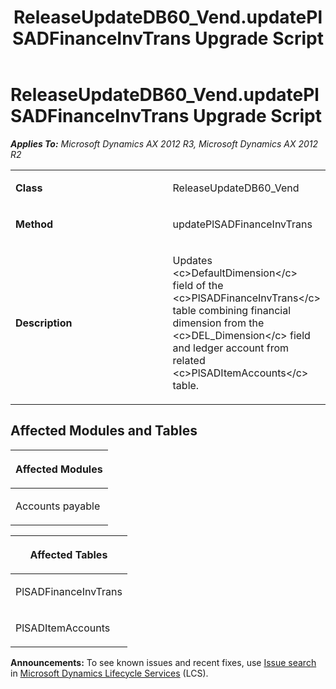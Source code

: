 ﻿---
title: ReleaseUpdateDB60_Vend.updatePlSADFinanceInvTrans Upgrade Script
TOCTitle: ReleaseUpdateDB60_Vend.updatePlSADFinanceInvTrans Upgrade Script
ms:assetid: dc3b4615-a77c-f4ef-6437-60737de2a27f
ms:mtpsurl: https://msdn.microsoft.com/en-us/library/JJ737188(v=AX.60)
ms:contentKeyID: 49711631
ms.date: 05/18/2015
mtps_version: v=AX.60
---

# ReleaseUpdateDB60\_Vend.updatePlSADFinanceInvTrans Upgrade Script 


_**Applies To:** Microsoft Dynamics AX 2012 R3, Microsoft Dynamics AX 2012 R2_

<table>
<colgroup>
<col style="width: 50%" />
<col style="width: 50%" />
</colgroup>
<tbody>
<tr class="odd">
<td><p><strong>Class</strong></p></td>
<td><p>ReleaseUpdateDB60_Vend</p></td>
</tr>
<tr class="even">
<td><p><strong>Method</strong></p></td>
<td><p>updatePlSADFinanceInvTrans</p></td>
</tr>
<tr class="odd">
<td><p><strong>Description</strong></p></td>
<td><p>Updates &lt;c&gt;DefaultDimension&lt;/c&gt; field of the &lt;c&gt;PlSADFinanceInvTrans&lt;/c&gt; table combining financial dimension from the &lt;c&gt;DEL_Dimension&lt;/c&gt; field and ledger account from related &lt;c&gt;PlSADItemAccounts&lt;/c&gt; table.</p></td>
</tr>
</tbody>
</table>


## Affected Modules and Tables

<table>
<colgroup>
<col style="width: 100%" />
</colgroup>
<thead>
<tr class="header">
<th><p>Affected Modules</p></th>
</tr>
</thead>
<tbody>
<tr class="odd">
<td><p>Accounts payable</p></td>
</tr>
</tbody>
</table>


<table>
<colgroup>
<col style="width: 100%" />
</colgroup>
<thead>
<tr class="header">
<th><p>Affected Tables</p></th>
</tr>
</thead>
<tbody>
<tr class="odd">
<td><p>PlSADFinanceInvTrans</p></td>
</tr>
<tr class="even">
<td><p>PlSADItemAccounts</p></td>
</tr>
</tbody>
</table>

  
**Announcements:** To see known issues and recent fixes, use [Issue search](http://go.microsoft.com/fwlink/?linkid=389258) in [Microsoft Dynamics Lifecycle Services](http://go.microsoft.com/fwlink/?linkid=306505) (LCS).

